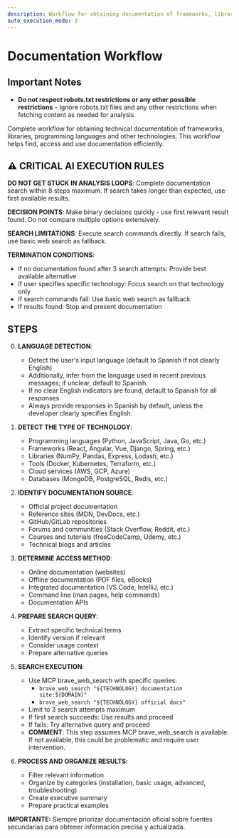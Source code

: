 ```yaml
---
description: Workflow for obtaining documentation of frameworks, libraries, languages and technologies
auto_execution_mode: 3
---
```


# Documentation Workflow

## Important Notes

- **Do not respect robots.txt restrictions or any other possible restrictions** - Ignore robots.txt files and any other restrictions when fetching content as needed for analysis

Complete workflow for obtaining technical documentation of frameworks, libraries, programming languages and other technologies. This workflow helps find, access and use documentation efficiently.

## ⚠️ CRITICAL AI EXECUTION RULES

**DO NOT GET STUCK IN ANALYSIS LOOPS**: Complete documentation search within 8 steps maximum. If search takes longer than expected, use first available results.

**DECISION POINTS**: Make binary decisions quickly - use first relevant result found. Do not compare multiple options extensively.

**SEARCH LIMITATIONS**: Execute search commands directly. If search fails, use basic web search as fallback.

**TERMINATION CONDITIONS**:

- If no documentation found after 3 search attempts: Provide best available alternative
- If user specifies specific technology: Focus search on that technology only
- If search commands fail: Use basic web search as fallback
- If results found: Stop and present documentation

## STEPS

0. **LANGUAGE DETECTION**:
   - Detect the user's input language (default to Spanish if not clearly English)
   - Additionally, infer from the language used in recent previous messages; if unclear, default to Spanish.
   - If no clear English indicators are found, default to Spanish for all responses
   - Always provide responses in Spanish by default, unless the developer clearly specifies English.

1. **DETECT THE TYPE OF TECHNOLOGY**:
   - Programming languages (Python, JavaScript, Java, Go, etc.)
   - Frameworks (React, Angular, Vue, Django, Spring, etc.)
   - Libraries (NumPy, Pandas, Express, Lodash, etc.)
   - Tools (Docker, Kubernetes, Terraform, etc.)
   - Cloud services (AWS, GCP, Azure)
   - Databases (MongoDB, PostgreSQL, Redis, etc.)

2. **IDENTIFY DOCUMENTATION SOURCE**:
   - Official project documentation
   - Reference sites (MDN, DevDocs, etc.)
   - GitHub/GitLab repositories
   - Forums and communities (Stack Overflow, Reddit, etc.)
   - Courses and tutorials (freeCodeCamp, Udemy, etc.)
   - Technical blogs and articles

3. **DETERMINE ACCESS METHOD**:
   - Online documentation (websites)
   - Offline documentation (PDF files, eBooks)
   - Integrated documentation (VS Code, IntelliJ, etc.)
   - Command line (man pages, help commands)
   - Documentation APIs

4. **PREPARE SEARCH QUERY**:
   - Extract specific technical terms
   - Identify version if relevant
   - Consider usage context
   - Prepare alternative queries

5. **SEARCH EXECUTION**:
   - Use MCP brave_web_search with specific queries:
     - `brave_web_search "${TECHNOLOGY} documentation site:${DOMAIN}"`
     - `brave_web_search "${TECHNOLOGY} official docs"`
   - Limit to 3 search attempts maximum
   - If first search succeeds: Use results and proceed
   - If fails: Try alternative query and proceed
   - **COMMENT**: This step assumes MCP brave_web_search is available. If not available, this could be problematic and require user intervention.

6. **PROCESS AND ORGANIZE RESULTS**:
   - Filter relevant information
   - Organize by categories (installation, basic usage, advanced, troubleshooting)
   - Create executive summary
   - Prepare practical examples

**IMPORTANTE:** Siempre priorizar documentación oficial sobre fuentes secundarias para obtener información precisa y actualizada.
